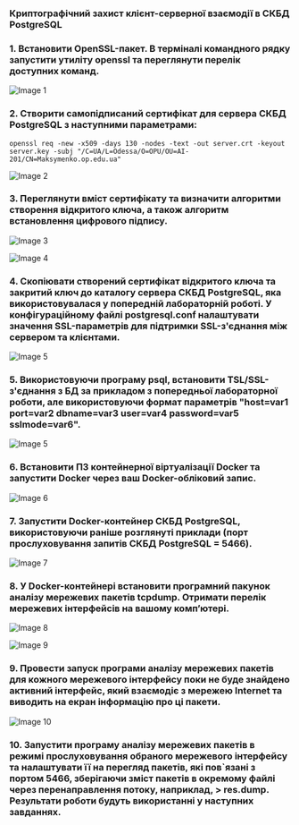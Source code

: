 ### Криптографічний захист клієнт-серверної взаємодії в СКБД PostgreSQL

### 1. Встановити OpenSSL-пакет. В терміналі командного рядку запустити утиліту openssl та переглянути перелік доступних команд.

![Image 1](https://github.com/user-attachments/assets/b5e7a1ec-ea87-4da5-a4bb-6deb6f8e7c9e)

### 2. Створити самопідписаний сертифікат для сервера СКБД PostgreSQL з наступними параметрами:

```
openssl req -new -x509 -days 130 -nodes -text -out server.crt -keyout server.key -subj "/C=UA/L=Odessa/O=OPU/OU=AI-201/CN=Maksymenko.op.edu.ua"

```

![Image 2](https://github.com/user-attachments/assets/2213d56b-f56e-4f35-83b2-d1b55c339520)

### 3. Переглянути вміст сертифікату та визначити алгоритми створення відкритого ключа, а також алгоритм встановлення цифрового підпису.

![Image 3](https://github.com/user-attachments/assets/b2934891-e9d3-4401-8a70-6438c74ba7c4)

![Image 4](https://github.com/user-attachments/assets/37463235-5676-4d81-8e78-b2ac26ae8c47)

### 4. Скопіювати створений сертифікат відкритого ключа та закритий ключ до каталогу сервера СКБД PostgreSQL, яка використовувалася у попередній лабораторній роботі. У конфігураційному файлі postgresql.conf налаштувати значення SSL-параметрів для підтримки SSL-з'єднання між сервером та клієнтами.

![Image 5](https://github.com/user-attachments/assets/10dac703-2810-48a6-9542-787c1aa53cc8)

### 5. Використовуючи програму psql, встановити TSL/SSL-з'єднання з БД за прикладом з попередньої лабораторної роботи, але використовуючи формат параметрів "host=var1 port=var2 dbname=var3 user=var4 password=var5 sslmode=var6".

![Image 5](https://github.com/user-attachments/assets/79a2b820-7f70-4848-a28f-76ecd86c7ec0)

### 6. Встановити ПЗ контейнерної віртуалізації Docker та запустити Docker через ваш Docker-обліковий запис.

![Image 6](https://github.com/user-attachments/assets/6d324e5f-43ea-47aa-9028-526b8c662702)

### 7. Запустити Docker-контейнер СКБД PostgreSQL, використовуючи раніше розглянуті приклади (порт прослуховування запитів СКБД PostgreSQL = 5466).

![Image 7](https://github.com/user-attachments/assets/9670908d-321c-471d-87fb-9089974fbd6d)

### 8. У Docker-контейнері встановити програмний пакунок аналізу мережевих пакетів tcpdump. Отримати перелік мережевих інтерфейсів на вашому комп’ютері.

![Image 8](https://github.com/user-attachments/assets/f182f944-e9d7-4ce9-bff2-b1086c6cf4fe)

![Image 9](https://github.com/user-attachments/assets/2efd6242-4ef7-4421-88ff-ed94c0837102)

### 9. Провести запуск програми аналізу мережевих пакетів для кожного мережевого інтерфейсу поки не буде знайдено активний інтерфейс, який взаємодіє з мережею Internet та виводить на екран інформацію про ці пакети.

![Image 10](https://github.com/user-attachments/assets/4290aed6-2d28-4136-a5a9-8bdb82f10224)

### 10. Запустити програму аналізу мережевих пакетів в режимі прослуховування обраного мережевого інтерфейсу та налаштувати її на перегляд пакетів, які пов`язані з портом 5466, зберігаючи зміст пакетів в окремому файлі через перенаправлення потоку, наприклад, > res.dump. Результати роботи будуть використанні у наступних завданнях.








   








   











